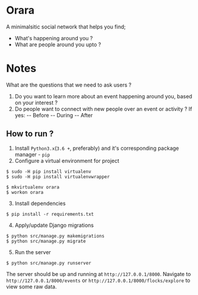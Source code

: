 # Orara

A minimalsitic social network that helps you find;
- What's happening around you ?
- What are people around you upto ?

# Notes
What are the questions that we need to ask users ?
1. Do you want to learn more about an event happening around you, based on your interest ?
2. Do people want to connect with new people over an event or activity ? If yes:
    -- Before
    -- During
    -- After

## How to run ?

1. Install `Python3.x`(`3.6 +`, preferably) and it's corresponding package manager - `pip`
2. Configure a virtual environment for project
```
$ sudo -H pip install virtualenv
$ sudo -H pip install virtualenvwrapper

$ mkvirtualenv orara
$ workon orara
```
3. Install dependencies
```
$ pip install -r requirements.txt
```
4. Apply/update Django migrations
```
$ python src/manage.py makemigrations
$ python src/manage.py migrate
```
5. Run the server
```
$ python src/manage.py runserver
```

The server should be up and running at `http://127.0.0.1/8000`.
Navigate to `http://127.0.0.1/8000/events` or `http://127.0.0.1/8000/flocks/explore` to view some raw data.